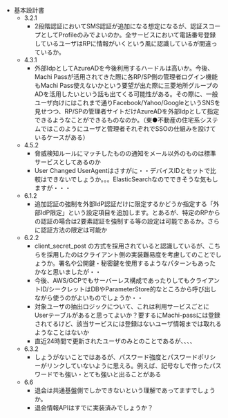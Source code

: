  - 基本設計書
	 - 3.2.1
		 - 2段階認証においてSMS認証が追加になる想定になるが、認証スコープとしてProfileのみでよいのか。全サービスにおいて電話番号登録しているユーザはRPに情報がいくという風に認識しているが間違っているか。
	 - 4.3.1
		 - 外部IdpとしてAzureADを今後利用するハードルは高いか。今後、Machi Passが活用されてきた際に各RP/SP側の管理者ログイン機能もMachi Pass使えないかという要望が出た際に三菱地所グループのADを活用したいという話も出てくる可能性がある。その際に、一般ユーザ向けにはこれまで通りFacebook/Yahoo/GoogleというSNSを見せつつ、RP/SPの管理者サイトだけAzureADを外部Idpとして指定できるようなことができるものなのか。（東●不動産の住宅系システムではこのようにユーザと管理者それぞれでSSOの仕組みを設けているケースがある）
	 - 4.5.2
		 - 脅威検知ルールにマッチしたものの通知をメール以外のものは標準サービスとしてあるのか
		 - User Changed UserAgentはさすがに・・デバイスIDとセットで比較はできないでしょうか。。。ElasticSearchなのでできそうな気もしますが・・・
	 - 6.1.2
		 - 追加認証の強制を外部IdP認証だけに限定するかどうか指定する「外部IdP限定」という設定項目を追加します。とあるが、特定のRPからの認証の場合は2要素認証を強制する等の設定は可能であるか。さらに認証方法の限定は可能か
	 - 6.2.2
		 - client_secret_post の方式を採用されていると認識しているが、こちらを採用したのはクライアント側の実装難易度を考慮してのことでしょうか。署名や公開鍵・秘密鍵を使用するようなパターンもあったかなと思いましたが・・
		 - 今後、AWS/GCPでもサーバーレス構成であったりしてもクライアントID/シークレットはDBやParameterStore的なところから呼び出しながら使うのがよいものでしょうか・・
		 - 対象ユーザの抽出ロジックについて、これは利用サービスごとにUserテーブルがあると思ってよいか？要するにMachi-passには登録されてるけど、該当サービスには登録はないユーザ情報までは取れるようなことはないか
		 - 直近24時間で更新されたユーザのみとのことであるが、、、、
	 - 6.3.2
		 - しょうがないことではあるが、パスワード強度とパスワードポリシーがリンクしていないように思える。例えば、記号なしで作ったパスワードでも強い・とても強いと出ることがある
	 - 6.6
		 - 退会は共通基盤側でしかできないという理解であってますでしょうか。
		 - 退会情報APIはすでに実装済みでしょうか？
		 

<!--stackedit_data:
eyJoaXN0b3J5IjpbLTE1OTM5NzE0MDhdfQ==
-->